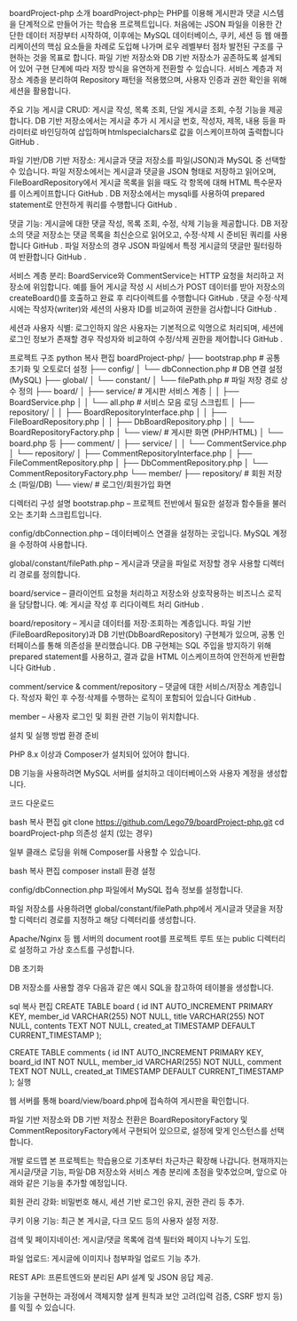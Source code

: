 boardProject-php
소개
boardProject-php는 PHP를 이용해 게시판과 댓글 시스템을 단계적으로 만들어 가는 학습용 프로젝트입니다. 처음에는 JSON 파일을 이용한 간단한 데이터 저장부터 시작하여, 이후에는 MySQL 데이터베이스, 쿠키, 세션 등 웹 애플리케이션의 핵심 요소들을 차례로 도입해 나가며 로우 레벨부터 점차 발전된 구조를 구현하는 것을 목표로 합니다. 파일 기반 저장소와 DB 기반 저장소가 공존하도록 설계되어 있어 구현 단계에 따라 저장 방식을 유연하게 전환할 수 있습니다. 서비스 계층과 저장소 계층을 분리하여 Repository 패턴을 적용했으며, 사용자 인증과 권한 확인을 위해 세션을 활용합니다.

주요 기능
게시글 CRUD: 게시글 작성, 목록 조회, 단일 게시글 조회, 수정 기능을 제공합니다. DB 기반 저장소에서는 게시글 추가 시 게시글 번호, 작성자, 제목, 내용 등을 파라미터로 바인딩하여 삽입하며 htmlspecialchars로 값을 이스케이프하여 출력합니다
GitHub
.

파일 기반/DB 기반 저장소: 게시글과 댓글 저장소를 파일(JSON)과 MySQL 중 선택할 수 있습니다. 파일 저장소에서는 게시글과 댓글을 JSON 형태로 저장하고 읽어오며, FileBoardRepository에서 게시글 목록을 읽을 때도 각 항목에 대해 HTML 특수문자를 이스케이프합니다
GitHub
. DB 저장소에서는 mysqli를 사용하여 prepared statement로 안전하게 쿼리를 수행합니다
GitHub
.

댓글 기능: 게시글에 대한 댓글 작성, 목록 조회, 수정, 삭제 기능을 제공합니다. DB 저장소의 댓글 저장소는 댓글 목록을 최신순으로 읽어오고, 수정·삭제 시 준비된 쿼리를 사용합니다
GitHub
. 파일 저장소의 경우 JSON 파일에서 특정 게시글의 댓글만 필터링하여 반환합니다
GitHub
.

서비스 계층 분리: BoardService와 CommentService는 HTTP 요청을 처리하고 저장소에 위임합니다. 예를 들어 게시글 작성 시 서비스가 POST 데이터를 받아 저장소의 createBoard()를 호출하고 완료 후 리다이렉트를 수행합니다
GitHub
. 댓글 수정·삭제 시에는 작성자(writer)와 세션의 사용자 ID를 비교하여 권한을 검사합니다
GitHub
.

세션과 사용자 식별: 로그인하지 않은 사용자는 기본적으로 익명으로 처리되며, 세션에 로그인 정보가 존재할 경우 작성자와 비교하여 수정/삭제 권한을 제어합니다
GitHub
.

프로젝트 구조
python
복사
편집
boardProject-php/
├── bootstrap.php           # 공통 초기화 및 오토로더 설정
├── config/
│   └── dbConnection.php    # DB 연결 설정 (MySQL)
├── global/
│   └── constant/
│       └── filePath.php    # 파일 저장 경로 상수 정의
├── board/
│   ├── service/            # 게시판 서비스 계층
│   │   ├── BoardService.php
│   │   └── all.php         # 서비스 모음 로딩 스크립트
│   ├── repository/
│   │   ├── BoardRepositoryInterface.php
│   │   ├── FileBoardRepository.php
│   │   ├── DbBoardRepository.php
│   │   └── BoardRepositoryFactory.php
│   └── view/               # 게시판 화면 (PHP/HTML)
│       └── board.php 등
├── comment/
│   ├── service/
│   │   └── CommentService.php
│   └── repository/
│       ├── CommentRepositoryInterface.php
│       ├── FileCommentRepository.php
│       ├── DbCommentRepository.php
│       └── CommentRepositoryFactory.php
└── member/
    ├── repository/         # 회원 저장소 (파일/DB)
    └── view/               # 로그인/회원가입 화면

디렉터리 구성 설명
bootstrap.php – 프로젝트 전반에서 필요한 설정과 함수들을 불러오는 초기화 스크립트입니다.

config/dbConnection.php – 데이터베이스 연결을 설정하는 곳입니다. MySQL 계정을 수정하여 사용합니다.

global/constant/filePath.php – 게시글과 댓글을 파일로 저장할 경우 사용할 디렉터리 경로를 정의합니다.

board/service – 클라이언트 요청을 처리하고 저장소와 상호작용하는 비즈니스 로직을 담당합니다. 예: 게시글 작성 후 리다이렉트 처리
GitHub
.

board/repository – 게시글 데이터를 저장·조회하는 계층입니다. 파일 기반(FileBoardRepository)과 DB 기반(DbBoardRepository) 구현체가 있으며, 공통 인터페이스를 통해 의존성을 분리했습니다. DB 구현체는 SQL 주입을 방지하기 위해 prepared statement를 사용하고, 결과 값을 HTML 이스케이프하여 안전하게 반환합니다
GitHub
.

comment/service & comment/repository – 댓글에 대한 서비스/저장소 계층입니다. 작성자 확인 후 수정·삭제를 수행하는 로직이 포함되어 있습니다
GitHub
.

member – 사용자 로그인 및 회원 관련 기능이 위치합니다.

설치 및 실행 방법
환경 준비

PHP 8.x 이상과 Composer가 설치되어 있어야 합니다.

DB 기능을 사용하려면 MySQL 서버를 설치하고 데이터베이스와 사용자 계정을 생성합니다.

코드 다운로드

bash
복사
편집
git clone https://github.com/Lego79/boardProject-php.git
cd boardProject-php
의존성 설치 (있는 경우)

일부 클래스 로딩을 위해 Composer를 사용할 수 있습니다.

bash
복사
편집
composer install
환경 설정

config/dbConnection.php 파일에서 MySQL 접속 정보를 설정합니다.

파일 저장소를 사용하려면 global/constant/filePath.php에서 게시글과 댓글을 저장할 디렉터리 경로를 지정하고 해당 디렉터리를 생성합니다.

Apache/Nginx 등 웹 서버의 document root를 프로젝트 루트 또는 public 디렉터리로 설정하고 가상 호스트를 구성합니다.

DB 초기화

DB 저장소를 사용할 경우 다음과 같은 예시 SQL을 참고하여 테이블을 생성합니다.

sql
복사
편집
CREATE TABLE board (
    id INT AUTO_INCREMENT PRIMARY KEY,
    member_id VARCHAR(255) NOT NULL,
    title VARCHAR(255) NOT NULL,
    contents TEXT NOT NULL,
    created_at TIMESTAMP DEFAULT CURRENT_TIMESTAMP
);

CREATE TABLE comments (
    id INT AUTO_INCREMENT PRIMARY KEY,
    board_id INT NOT NULL,
    member_id VARCHAR(255) NOT NULL,
    comment TEXT NOT NULL,
    created_at TIMESTAMP DEFAULT CURRENT_TIMESTAMP
);
실행

웹 서버를 통해 board/view/board.php에 접속하여 게시판을 확인합니다.

파일 기반 저장소와 DB 기반 저장소 전환은 BoardRepositoryFactory 및 CommentRepositoryFactory에서 구현되어 있으므로, 설정에 맞게 인스턴스를 선택합니다.

개발 로드맵
본 프로젝트는 학습용으로 기초부터 차근차근 확장해 나갑니다. 현재까지는 게시글/댓글 기능, 파일·DB 저장소와 서비스 계층 분리에 초점을 맞추었으며, 앞으로 아래와 같은 기능을 추가할 예정입니다.

회원 관리 강화: 비밀번호 해시, 세션 기반 로그인 유지, 권한 관리 등 추가.

쿠키 이용 기능: 최근 본 게시글, 다크 모드 등의 사용자 설정 저장.

검색 및 페이지네이션: 게시글/댓글 목록에 검색 필터와 페이지 나누기 도입.

파일 업로드: 게시글에 이미지나 첨부파일 업로드 기능 추가.

REST API: 프론트엔드와 분리된 API 설계 및 JSON 응답 제공.

기능을 구현하는 과정에서 객체지향 설계 원칙과 보안 고려(입력 검증, CSRF 방지 등)를 익힐 수 있습니다.
